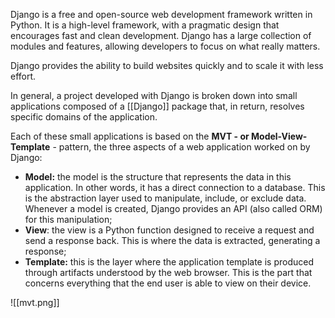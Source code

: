 Django is a free and open-source web development framework written in Python. It is a high-level framework, with a pragmatic design that encourages fast and clean development. Django has a large collection of modules and features, allowing developers to focus on what really matters.

Django provides the ability to build websites quickly and to scale it with less effort.

In general, a project developed with Django is broken down into small applications composed of a [[Django]] package that, in return, resolves specific domains of the application.

Each of these small applications is based on the **MVT - or Model-View-Template** - pattern, the three aspects of a web application worked on by Django:

- **Model:** the model is the structure that represents the data in this application. In other words, it has a direct connection to a database. This is the abstraction layer used to manipulate, include, or exclude data. Whenever a model is created, Django provides an API (also called ORM) for this manipulation;
- **View**: the view is a Python function designed to receive a request and send a response back. This is where the data is extracted, generating a response;
- **Template:** this is the layer where the application template is produced through artifacts understood by the web browser. This is the part that concerns everything that the end user is able to view on their device.

![[mvt.png]]
